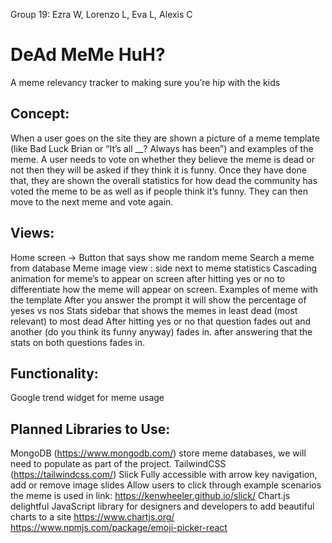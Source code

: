 Group 19: Ezra W, Lorenzo L, Eva L, Alexis C
 
# DeAd MeMe HuH?
A meme relevancy tracker to making sure you’re hip with the kids
 
## Concept:
When a user goes on the site they are shown a picture of a meme template (like Bad Luck Brian or “It’s all __? Always has been”) and examples of the meme. A user needs to vote on whether they believe the meme is dead or not then they will be asked if they think it is funny. Once they have done that, they are shown the overall statistics for how dead the community has voted the meme to be as well as if people think it’s funny. They can then move to the next meme and vote again.

## Views:
Home screen -> 
Button that says show me random meme
Search a meme from database
Meme image view : side next to meme statistics 
Cascading animation for meme’s to appear on screen after hitting yes or no to differentiate how the meme will appear on screen. 
Examples of meme with the template
After you answer the prompt it will show the percentage of yeses vs nos
Stats sidebar that shows the memes in least dead (most relevant) to most dead
After hitting yes or no that question fades out and another (do you think its funny anyway) fades in. after answering that the stats on both questions fades in.
 
 
 
## Functionality:
Google trend widget for meme usage

## Planned Libraries to Use:
MongoDB (https://www.mongodb.com/)
store meme databases, we will need to populate as part of the project.
TailwindCSS (https://tailwindcss.com/)
Slick 
Fully accessible with arrow key navigation, add or remove image slides
Allow users to click through example scenarios the meme is used in
link: https://kenwheeler.github.io/slick/
Chart.js
delightful JavaScript library for designers and developers to add beautiful charts to a site
https://www.chartjs.org/
https://www.npmjs.com/package/emoji-picker-react

